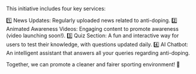 This initiative includes four key services:

1️⃣ News Updates: Regularly uploaded news related to anti-doping. 
2️⃣ Animated Awareness Videos: Engaging content to promote awareness (video launching soon!). 
3️⃣ Quiz Section: A fun and interactive way for users to test their knowledge, with questions updated daily. 
4️⃣ AI Chatbot: An intelligent assistant that answers all your queries regarding anti-doping.


Together, we can promote a cleaner and fairer sporting environment! 💪

